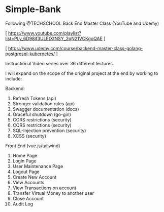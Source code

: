 # Simple-Bank
Following @TECHSCHOOL Back End Master Class (YouTube and Udemy)

[ https://www.youtube.com/playlist?list=PLy_6D98if3ULEtXtNSY_2qN21VCKgoQAE ]

[ https://www.udemy.com/course/backend-master-class-golang-postgresql-kubernetes/ ]

Instructional Video series over 36 different lectures.

I will expand on the scope of the original project at the end by working to include:

Backend:

1) Refresh Tokens (api)
2) Stronger validation rules (api)
3) Swagger documentation (docs)
4) Graceful shutdown (go-gin)
5) CORS restrictions (security)
6) CQRS restrictions (security)
7) SQL-Injection prevention (security)
8) XCSS (security)

Front End (vue.js/tailwind)

1) Home Page
2) Login Page
3) User Maintenance Page
4) Logout Page
5) Create New Account
6) View Accounts
7) View Transactions on account
8) Transfer Virtual Money to another user
9) Close Account
10) Audit Log
